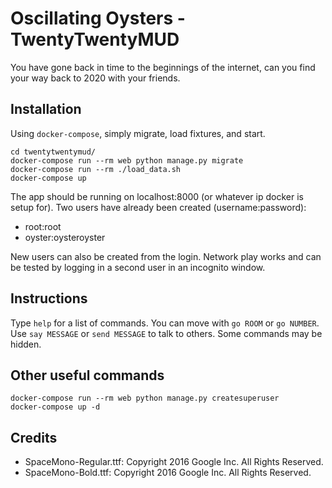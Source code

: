 # Oscillating Oysters - TwentyTwentyMUD

You have gone back in time to the beginnings of the internet, can you find
your way back to 2020 with your friends.

## Installation

Using `docker-compose`, simply migrate, load fixtures, and start. 
```
cd twentytwentymud/
docker-compose run --rm web python manage.py migrate
docker-compose run --rm ./load_data.sh
docker-compose up
```
The app should be running on localhost:8000 (or whatever ip docker is setup for).
Two users have already been created (username:password):

- root:root
- oyster:oysteroyster

New users can also be created from the login. Network play works and can be
tested by logging in a second user in an incognito window.

## Instructions

Type `help` for a list of commands. You can move with `go ROOM` or `go NUMBER`.
Use `say MESSAGE` or `send MESSAGE` to talk to others. Some commands may be
hidden.

## Other useful commands
```
docker-compose run --rm web python manage.py createsuperuser
docker-compose up -d
```

## Credits
- SpaceMono-Regular.ttf: Copyright 2016 Google Inc. All Rights Reserved.
- SpaceMono-Bold.ttf: Copyright 2016 Google Inc. All Rights Reserved.